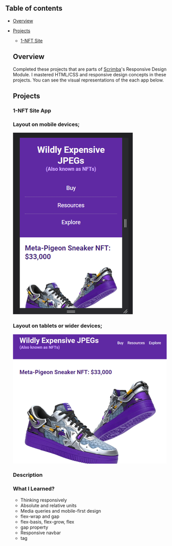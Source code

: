 ## Table of contents

- [Overview](#overview)

- [Projects](#projects)

  - [1-NFT Site](#nft-site)


  ## Overview

  Completed these projects that are parts of [Scrimba](https://scrimba.com/learn/frontend/)'s Responsive Design Module.  I mastered HTML/CSS and responsive design concepts in these projects.
  You can see the visual representations of the each app below.

  ## Projects

  ### 1-NFT Site App
  
  ### Layout on mobile devices;
  ![image](./1-nft-site/nft.png)
  
  ### Layout on tablets or wider devices;
  ![image](./1-nft-site/nft2.png)
  
  ### Description


  ### What I Learned?
  

  - Thinking responsively
  - Absolute and relative units
  - Media queries and mobile-first design
  - flex-wrap and gap
  - flex-basis, flex-grow, flex
  - gap property
  - Responsive navbar
  - <meta viewport> tag
